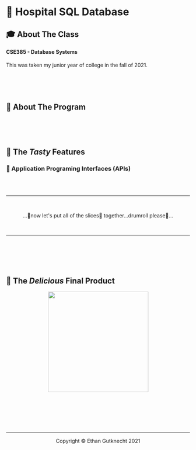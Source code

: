 # 🏥 Hospital SQL Database
## 🎓 About The Class
#### CSE385 - Database Systems
This was taken my junior year of college in the fall of 2021.


<br><br><br>
## 🌮 About The Program

<br><br><br>
## 🍕 The *Tasty* Features
### 🥗 Application Programing Interfaces (APIs)

<br><br>

- - - -

<br>

<p align="center">
  ...🥁now let's put all of the slices🍰 together...drumroll please🥁...
</p>

<br>

- - - -


<br><br><br><br>

## 🎂 The *Delicious* Final Product

<p align="center">
  <img src="https://github.com/ethangutknecht/Meal-Tracker-Mobile-Application/blob/main/Images/Final_1.png?raw=true" width=275px>
</p>
<br>


<br><br><br>

- - - -

<p align="center">
  Copyright © Ethan Gutknecht 2021
</p>





